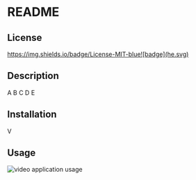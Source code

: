 # README
  ## License
https://img.shields.io/badge/License-MIT-blue![badge](he.svg)
## Description
A
B
C
D
E

## Installation
V

## Usage
![video application usage](./assets/images/readme-top-ss)



